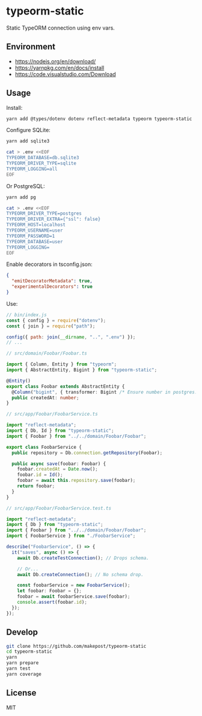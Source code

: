 # typeorm-static

Static TypeORM connection using env vars.

## Environment

- https://nodejs.org/en/download/
- https://yarnpkg.com/en/docs/install
- https://code.visualstudio.com/Download

## Usage

Install:

```bash
yarn add @types/dotenv dotenv reflect-metadata typeorm typeorm-static
```

Configure SQLite:

```bash
yarn add sqlite3

cat > .env <<EOF
TYPEORM_DATABASE=db.sqlite3
TYPEORM_DRIVER_TYPE=sqlite
TYPEORM_LOGGING=all
EOF
```

Or PostgreSQL:

```bash
yarn add pg

cat > .env <<EOF
TYPEORM_DRIVER_TYPE=postgres
TYPEORM_DRIVER_EXTRA={"ssl": false}
TYPEORM_HOST=localhost
TYPEORM_USERNAME=user
TYPEORM_PASSWORD=1
TYPEORM_DATABASE=user
TYPEORM_LOGGING=
EOF
```

Enable decorators in tsconfig.json:

```json
{
  "emitDecoratorMetadata": true,
  "experimentalDecorators": true
}
```

Use:

```javascript
// bin/index.js
const { config } = require("dotenv");
const { join } = require("path");

config({ path: join(__dirname, "..", ".env") });
// ...
```

```typescript
// src/domain/Foobar/Foobar.ts

import { Column, Entity } from "typeorm";
import { AbstractEntity, Bigint } from "typeorm-static";

@Entity()
export class Foobar extends AbstractEntity {
  @Column("bigint", { transformer: Bigint /* Ensure number in postgres. */ })
  public createdAt: number;
}
```

```typescript
// src/app/Foobar/FoobarService.ts

import "reflect-metadata";
import { Db, Id } from "typeorm-static";
import { Foobar } from "../../domain/Foobar/Foobar";

export class FoobarService {
  public repository = Db.connection.getRepository(Foobar);

  public async save(foobar: Foobar) {
    foobar.createdAt = Date.now();
    foobar.id = Id();
    foobar = await this.repository.save(foobar);
    return foobar;
  }
}
```

```typescript
// src/app/Foobar/FoobarService.test.ts

import "reflect-metadata";
import { Db } from "typeorm-static";
import { Foobar } from "../../domain/Foobar/Foobar";
import { FoobarService } from "./FoobarService";

describe("FoobarService", () => {
  it("saves", async () => {
    await Db.createTestConnection(); // Drops schema.

    // Or...
    await Db.createConnection(); // No schema drop.

    const foobarService = new FoobarService();
    let foobar: Foobar = {};
    foobar = await foobarService.save(foobar);
    console.assert(foobar.id);
  });
});
```

## Develop

```bash
git clone https://github.com/makepost/typeorm-static
cd typeorm-static
yarn
yarn prepare
yarn test
yarn coverage
```

## License

MIT
